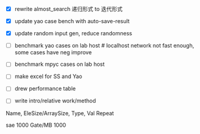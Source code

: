 - [x] rewrite almost_search 递归形式 to 迭代形式
- [x] update yao case bench with auto-save-result
- [x] update random input gen, reduce randomness
- [ ] benchmark yao cases on lab host # localhost network not fast enough, some cases have neg improve
- [ ] benchmark mpyc cases on lab host
- [ ] make excel for SS and Yao
- [ ] drew performance table
- [ ] write intro/relative work/method



Name, EleSize/ArraySize, Type, Val Repeat

sae 1000 Gate/MB 1000

 

